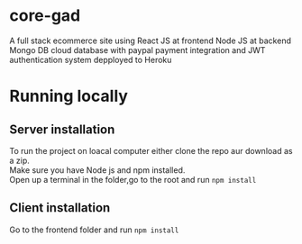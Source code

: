 # core-gad
A full stack ecommerce site using React JS at frontend Node JS at backend Mongo DB cloud database with paypal payment integration and JWT authentication system depployed to Heroku
# Running locally
## Server installation
To run the project on loacal computer either clone the repo aur download as a zip.<br>
Make sure you have Node js and npm installed.<br>
Open up a terminal in the folder,go to the root and run
```npm install```<br>

## Client installation
Go to the frontend folder and run
```npm install```
